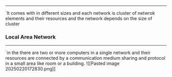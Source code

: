 
---
`It comes with in different sizes and each network is cluster of netwrok elements and their resources and the network depends on the size of cluster

### Local Area Network

---
`in the there are two or more computers in a single network and their resources are connected by a communication medium sharing and protocol in a small area like room or a building.
![[Pasted image 20250220172830.png]]

